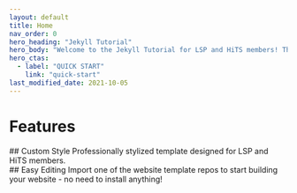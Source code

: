 ```yaml
---
layout: default
title: Home
nav_order: 0
hero_heading: "Jekyll Tutorial"
hero_body: "Welcome to the Jekyll Tutorial for LSP and HiTS members! This website houses tutorials and resources you may need to build a Jekyll website for your project or publication."
hero_ctas:
  - label: "QUICK START"
    link: "quick-start"
last_modified_date: 2021-10-05
---
```


# Features

<div class="basic-grid with-dividers">
  
<div markdown="1">
## Custom Style
Professionally stylized template designed for LSP and HiTS members.
</div>
<div markdown="1">
## Easy Editing
Import one of the website template repos to start building your website - no need to install anything!
</div>
  
</div><!-- end grid -->
